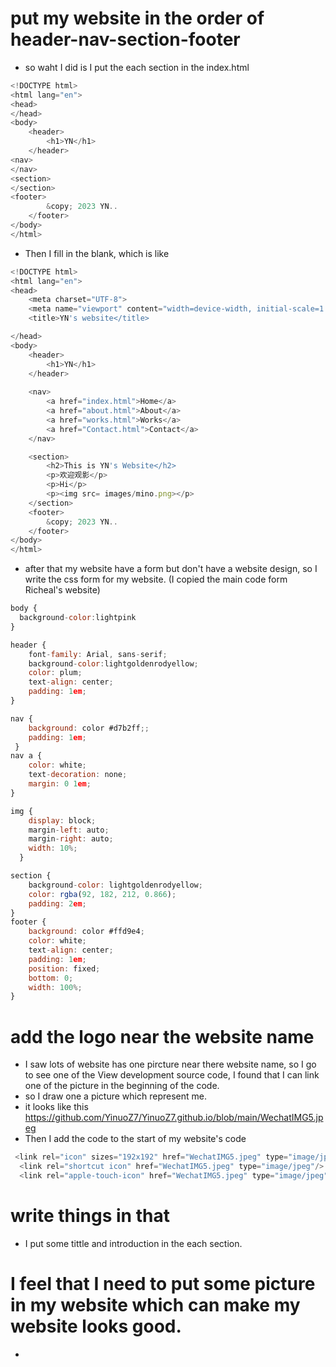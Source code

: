 # put my website in the order of header-nav-section-footer
- so waht I did is I put the each section in the index.html
``` javascript
<!DOCTYPE html>
<html lang="en">
<head>
</head>
<body>
    <header>
        <h1>YN</h1>
    </header>
<nav>
</nav>
<section>
</section>
<footer>
        &copy; 2023 YN..
    </footer>
</body>
</html>
```
- Then I fill in the blank, which is like
```javascript
<!DOCTYPE html>
<html lang="en">
<head>
    <meta charset="UTF-8">
    <meta name="viewport" content="width=device-width, initial-scale=1.0">
    <title>YN's website</title>

</head>
<body>
    <header>
        <h1>YN</h1>
    </header>
    
    <nav>
        <a href="index.html">Home</a>
        <a href="about.html">About</a>
        <a href="works.html">Works</a>
        <a href="Contact.html">Contact</a>
    </nav>

    <section>
        <h2>This is YN's Website</h2>
        <p>欢迎观影</p>
        <p>Hi</p>
        <p><img src= images/mino.png></p>
    </section>
    <footer>
        &copy; 2023 YN..
    </footer>
</body>
</html>
```
- after that my website have a form but don't have a website design, so I write the css form for my website.
(I copied the main code form Richeal's website)
```javascript
body {
  background-color:lightpink
}

header {
    font-family: Arial, sans-serif;
    background-color:lightgoldenrodyellow;
    color: plum;
    text-align: center;
    padding: 1em;
}

nav {
    background: color #d7b2ff;;
    padding: 1em;
 }
nav a {
    color: white;
    text-decoration: none;
    margin: 0 1em;
}

img {
    display: block;
    margin-left: auto;
    margin-right: auto;
    width: 10%;
  }

section {
    background-color: lightgoldenrodyellow;
    color: rgba(92, 182, 212, 0.866);
    padding: 2em;
}
footer {
    background: color #ffd9e4;
    color: white;
    text-align: center;
    padding: 1em;
    position: fixed;
    bottom: 0;
    width: 100%;
}
```

# add the logo near the website name
- I saw lots of website has one pircture near there website name, so I go to see one of the View development source code, I found that I can link one of the picture in the beginning of the code.
- so I draw one a picture which represent me.
- it looks like this 
https://github.com/YinuoZ7/YinuoZ7.github.io/blob/main/WechatIMG5.jpeg
- Then I add the code to the start of my website's code
```javascript
 <link rel="icon" sizes="192x192" href="WechatIMG5.jpeg" type="image/jpeg"/>
  <link rel="shortcut icon" href="WechatIMG5.jpeg" type="image/jpeg"/>
  <link rel="apple-touch-icon" href="WechatIMG5.jpeg" type="image/jpeg"/>
```

# write things in that 
- I put some tittle and introduction in the each section. 

# I feel that I need to put some picture in my website which can make my website looks good.
- 
